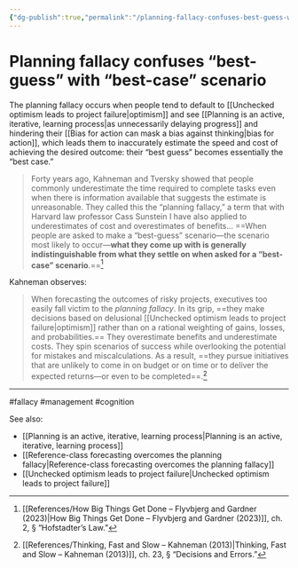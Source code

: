 ```yaml
---
{"dg-publish":true,"permalink":"/planning-fallacy-confuses-best-guess-with-best-case-scenario/"}
---
```



# Planning fallacy confuses “best-guess” with “best-case” scenario

The planning fallacy occurs when people tend to default to [[Unchecked optimism leads to project failure\|optimism]] and see [[Planning is an active, iterative, learning process\|as unnecessarily delaying progress]] and hindering their [[Bias for action can mask a bias against thinking\|bias for action]], which leads them to inaccurately estimate the speed and cost of achieving the desired outcome: their “best guess” becomes essentially the “best case.”

> Forty years ago, Kahneman and Tversky showed that people commonly underestimate the time required to complete tasks even when there is information available that suggests the estimate is unreasonable. They called this the “planning fallacy,” a term that with Harvard law professor Cass Sunstein I have also applied to underestimates of cost and overestimates of benefits… ==When people are asked to make a “best-guess” scenario—the scenario most likely to occur—**what they come up with is generally indistinguishable from what they settle on when asked for a “best-case” scenario**.==[^1]

Kahneman observes:

> When forecasting the outcomes of risky projects, executives too easily fall victim to the *planning fallacy*. In its grip, ==they make decisions based on delusional [[Unchecked optimism leads to project failure\|optimism]] rather than on a rational weighting of gains, losses, and probabilities.== They overestimate benefits and underestimate costs. They spin scenarios of success while overlooking the potential for mistakes and miscalculations. As a result, ==they pursue initiatives that are unlikely to come in on budget or on time or to deliver the expected returns—or even to be completed==.[^2]

---
#fallacy #management #cognition 

See also:
 - [[Planning is an active, iterative, learning process\|Planning is an active, iterative, learning process]]
 - [[Reference-class forecasting overcomes the planning fallacy\|Reference-class forecasting overcomes the planning fallacy]]
 - [[Unchecked optimism leads to project failure\|Unchecked optimism leads to project failure]]

[^1]: [[References/How Big Things Get Done – Flyvbjerg and Gardner (2023)\|How Big Things Get Done – Flyvbjerg and Gardner (2023)]], ch. 2, § “Hofstadter’s Law.”
[^2]: [[References/Thinking, Fast and Slow – Kahneman (2013)\|Thinking, Fast and Slow – Kahneman (2013)]], ch. 23, § “Decisions and Errors.”